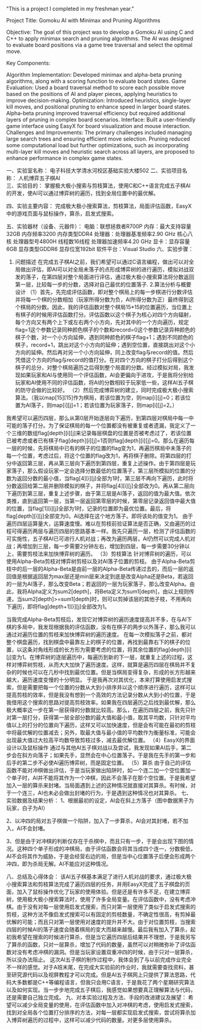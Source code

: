 "This is a project I completed in my freshman year."

Project Title: Gomoku AI with Minimax and Pruning Algorithms

Objective: The goal of this project was to develop a Gomoku AI using C and C++ to apply minimax search and pruning algorithms. The AI was designed to evaluate board positions via a game tree traversal and select the optimal move.

Key Components:

Algorithm Implementation: Developed minimax and alpha-beta pruning algorithms, along with a scoring function to evaluate board states.
Game Evaluation: Used a board traversal method to score each possible move based on the positions of AI and player pieces, applying heuristics to improve decision-making.
Optimization: Introduced heuristics, single-layer kill moves, and positional pruning to enhance speed in larger board states. Alpha-beta pruning improved traversal efficiency but required additional layers of pruning in complex board scenarios.
Interface: Built a user-friendly game interface using EasyX for board visualization and mouse interaction.
Challenges and Improvements: The primary challenges included managing large search trees and ensuring efficient move selection. Pruning reduced some computational load but further optimizations, such as incorporating multi-layer kill moves and heuristic search across all layers, are proposed to enhance performance in complex game states.


一、实验室名称：
电子科技大学清水河校区基础实验大楼502
二、实验项目名称：
人机博弈五子棋AI                                          
三、实验目的：
掌握极大极小搜索与剪枝算法，使用C和C++语言完成五子棋AI的开发，使AI可以通过博弈树的遍历，找到全局位置中的最优解。

四、实验主要内容：
完成极大极小搜索算法，剪枝算法，局面评估函数，EasyX中的游戏页面与鼠标操作，算杀，启发式搜索。

五、实验器材（设备、元器件）：
电脑：联想拯救者R700P
内存：最大支持容量32GB    内存频率3200    内存类型DDR4
处理器：处理器基准频率2.90 GHz   核心八核    处理器型号4800H   线程数16线程  处理器加速频率4.20 GHz
显卡：显存容量6GB    显存类型GDDR6     显存位宽192bit
软件平台：Visual Studio
六、实验步骤：
1. 问题描述
在完成五子棋AI之前，我们希望可以通过C语言编程，做出可以对全局做出评估，即AI可以对全局未落子的点形成博弈树的进行遍历，模拟对战双发的落子，在第四层对整个局面进行评估，通过极大极小搜索算法将分数返回第一层，比较每一步的分数，选择对自己最优的位置落子.
2.算法分析与概要设计
（1）首先，先完成评估函数，即对整个棋局上的每一步棋进行分数评估并将每一个棋的分数相加（玩家所得分数为负，AI所得分数为正）最终得到这个棋局的分数。因此，我的评估函数对整个棋局15*15的位置遍历，当位置上有棋子的时候用评估函数打分。评估函数以这个棋子为核心对四个方向辐射，每个方向又有两个上下或左右两个小方向，先对其中的一个方向遍历，规定flag=1这个参数记录同种颜色棋子的个数和record=0这个参数记录异种颜色的棋子个数，对一个小方向延伸，遇到同种颜色的棋子flag+1；遇到不同颜色的棋子，record+1，跳出对这个小方向的延伸；遇到空位置，直接跳出对这个小方向的延伸。然后再对另一个小方向延伸，同上改变flag与record的值。然后凭借这个方向的flag与record的值打分。在对四个方向的棋子打分后得到这个棋子的总分，对整个棋局遍历之后得到整个局面的分数。经过模拟对局，我发现如果玩家和AI与使用同一个评估函数，AI会更偏向于进攻，于是我将分别给玩家和AI使用不同的评估函数，将AI的分数相较于玩家低一些，这样AI五子棋的防守会做的比较好。
（2）然后完成博弈树的建立，同时完成极大极小搜索算法。（我以map[15][15]作为棋局，若该位置为空，则map[i][j]=0；若该位置为AI落子，则map[i][j]=1；若该位置为玩家落子，则map[i][j]=2。）

我希望可以遍历四层，那么从第0层开始逐层向下遍历，到第四层对棋局中每一中可能的落子打分。为了保证棋局的每一个位置都没有被重复或者遗漏，我定义了一个三维的数组flag[depth][i][j]来记录每层棋盘的位置是否被考虑过了，若该位置已被考虑或者已有棋子flag[depth][i][j]=1否则flag[depth][i][j]=0。那么在遍历每一层的时候，先将棋局中已有的棋子的位置的flag变为1，再遍历棋局中未落子的每一个位置，考虑过后，将这个位置的flag改为1，再将棋子删除。将第四层的打分中返回第三层，再从第三层向下遍历到第四层，重复上述操作。由于第四层是玩家落子，那么假设玩家一定会选择分数最低的位置落子，第三层所模拟的位置的分数为返回分数的最小值，当flag[4][i][j]全部为1时，第三层不再向下遍历，此时将分数返回给第二层并删除模拟的棋子，并将flag[4][i][j]全部改为0。再从第二层向下遍历到第三层，重复上述步骤，由于第三层是AI落子，返回的值为最大值。依次类推，直到返回第一层，当第一层返回第零层的时候，第零层记录返回值中最大值的位置，当flag[1][i][j]全部为1时，记录的位置即为最优位置。最后，将flag[depth][i][j]全部变为0。AI选择在这个地方落子。即将该处的值变为1。
由于遍历四层运算量大，运算速度慢。难以在剪枝前验证算法是否正确，又由遍历的过程可得遍历两层与遍历四层的思路基本一样。我先只遍历一层，检测了评估函数的可实施性，五子棋AI已可进行人机对战；再改为遍历两层，AI仍然可以完成人机对战；再增加到三层，每一步需要2分钟左右，增加到四层，每一步需要30分钟以上，需要剪枝法来加快博弈树的遍历。
（3）剪枝算法
针对博弈树的遍历，可以使用AIpha-Beta剪枝对博弈树剪枝以及对AI落子位置的剪枝。
由于AIpha-Beta剪枝中的后一层的AIpha-Beta是由前一层的AIpha-Beta传递过去的，而后一层的返回值是根据返回层为max层还是min层来决定到底是改变AIpha还是Beta，若返回的一层为AI落子，那么改变Beta；若返回的一层为玩家落子，那么改变AIpha。由此，我将AIpha定义为sum2[depth]，将Beta定义为sum1[depth]，由以上规则传递，当sum2[depth]>=sum1[depth]时，则可以剪掉该层的其他子枝，不用再向下遍历，即将flag[depth+1][i][j]全部改为1。






当我完成AIpha-Beta剪枝后，发现它对博弈树的遍历速度提高并不多，在与AI下棋的多局中，我发现根据我的评估函数，没有在棋子的两步以外落子，那么我可以通过对遍历位置的剪枝来加快博弈树的遍历速度。
在每一次模拟落子之前，都对整个棋盘遍历，找到棋盘中最靠左上的棋子的位置，再找到最靠右下的棋子的位置，以这条对角线形成的长方形为需要考虑的位置，将其余位置的flag[depth][i][j]变为1。在博弈树的逐层遍历中，每遍历到新的下一层，就重复上述的过程，这样对博弈树剪枝，从而大大加快了遍历速度。这样，就算是遍历四层在棋局并不复杂的时候也可以在几秒中找到最优位置。但是当棋局变得复杂，形成的长方形越来越大，遍历速度变慢的十分明显。
于是我再次对其优化，本来打算使用启发式搜索，但是需要把每一个位置的分数从大到小排序并以这个顺序进行遍历，这样可以提高剪枝的效率，但是我没有想到一个高效的方法记录分数从大到小的位置，于是我借用这个搜索的思路对提高剪枝效率。如果我在四层遍历之后找到最优解，那么极大概率这一步在第一层获得的分数就比较高。那么，在遍历四层之前，我先只针对第一层打分，获得第一层全部分数的最大值和最小值，取其平均数，只针对平均值以上的打分的位置向下遍历，这样又可以加快速度，但是会有可能在最初的剪枝中将最优解的位置减去；另外，取最大值与最小值的平均数作为衡量标准，可能会出现最大值过大拉高平均数导致剪枝过多，减去最优解位置。
（4）EasyX的界面设计以及鼠标操作
通过与其他AI五子棋对战以及尝试，我发现如果AI后手，第二步会在斜方向落子；如果先手，显然会在中心位置落子。于是我在先手的第一步和后手的第二步不必使AI遍历博弈树，而是固定位置。
（5）算杀
由于自己的评估函数不能对冲棋做出评估，于是当玩家做出陷阱时，如一个连二加一个空位置加一个单子时，AI并不能将其作为一个冲棋，因此不会落子在那个空位置。于是我希望加入一层的算杀来封堵。当局面遇到上述的这种情况就直接对其算杀。有时候，对于一个连三，AI也未必会做出封堵的行为，于是遇到这种情况也对其算杀。
七、实验数据及结果分析：
1、根据最初的设定，AI会在斜上方落子（图中数据黑子为玩家，白子为AI）

2、以冲四的局对五子棋做一个陷阱，加入了一步算杀，AI会对其封堵，若不加入，AI不会封堵。

3、但是由于对冲棋的判断仅存在于杀棋中，而且只有一步，于是会出现下图的情况。这种四个单子形成的冲棋局，由于评估函数会将其当成四个连一，分数极低，AI不会将其作为威胁，于是会经营右边的局，但是当中心位置落子后便会形成两个冲四，即为杀局无解。AI不能应对这种情况。

八、总结及心得体会：
该AI五子棋基本满足了进行人机对战的要求，通过极大极小搜索算法和剪枝算法完成了遍历四层的任务，并用EasyX完成了五子棋盘的页面，加入了鼠标操作优化了玩家的使用体验。但是还是有许多不足，在建立博弈树，使用极大极小搜索算法时，使用了许多全局变量。在评估函数中，没有考虑冲棋。由于没有对每一层使用启发式搜索，而只对第一层使用了类似于启发式搜索的剪枝，这种方法不像启发式搜索可以有固定的剪枝数量，不确定性很高，有剪掉最优解的可能；而且只对第一层使用对速度的提升并不大。由于对位置剪枝，当搜索四层的时候AI的落子速度会随着棋局的变大而越来越慢。最后我有加入了算杀，起初我希望在搜索的时候进行算杀，但是当它遍历四层后结果并不理想，于是我另写了算杀的函数，只对一层算杀，增加了代码的数量，虽然可以对稍微弥补了评估函数对没有考虑冲棋的漏洞。但是当玩家设置双重冲四的时候，由于只对一层算杀，所以没办法阻止。
这次AI五子棋的制作过程中，我体会到了与以前完成作业完全不一样的感觉。对于A班末尾，在完成大实验前的作业时，我就需要查找资料，甚至研究源代码以及视屏教程才可以完成。但是AI五子棋网上只提供了算法思路，代码大多数都是C++等编程语言，但我只会用C语言，于是我花了两个星期研究算法以及如何实现。当一步步地完成五子棋后，我感觉如果想要真正理解算法与代码，还是需要自己独立完成。
九、对本实验过程及方法、手段的改进建议及展望：
希望可以减少全局变量的使用，在评估函数中加入对冲棋的考虑，使用启发式搜索，找到对全局各个位置打分排序的方法，对每一层都实现启发式搜索，尝试将算杀加入博弈树遍历的过程中，这样可以减少代码的数量。对更多层使用算杀。
